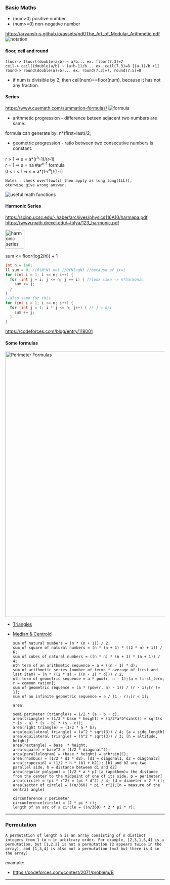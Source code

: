 ### Basic Maths

- (num>0) positive number
- (num>=0) non-negative number

https://aryansh-s.github.io/assets/pdf/The_Art_of_Modular_Arithmetic.pdf
![notation](https://i.ibb.co.com/3ND4tTj/IMG-0043.jpg)

#### floor, ceil and round

    floor-> floor((double)a/b) ~ a/b... ex. floor(7.3)=7
    ceil-> ceil((double)a/b) ~ (a+b-1)/b... ex. ceil(7.3)=8 [(a-1)/b +1]
    round-> round(double(a)/b)... ex. round(7.3)=7, round(7.5)=8

- if num is divisible by 2, then ceil(num)==floor(num), because it has not any fraction.

#### Series

https://www.cuemath.com/summation-formulas/
![formula](https://d138zd1ktt9iqe.cloudfront.net/media/seo_landing_files/correction-1718966351.jpg)

- arithmetic progression - difference beteen adjacent two numbers are same.

formula can generate by: n\*(first+last)/2;

- geometric progression - ratio between two consecutive numbers is constant.

r > 1 => s = a*(r<sup>n</sup>-1)/(r-1) <br>
r = 1 => s = na #ar<sup>n-1</sup> formula <br>
0 < r < 1 => s = a*(1-r<sup>n</sup>)/(1-r) <br>

<code>Notes : check overflow(if then apply as long long(1LL)), oterwise give wrong answer.
</code>

![useful math functions](https://miro.medium.com/v2/resize:fit:1023/1*gQ6RMxhKkPauq92rqFv9-Q.jpeg)

#### Harmonic Series

https://scipp.ucsc.edu/~haber/archives/physics116A10/harmapa.pdf
https://www.math.drexel.edu/~tolya/123_harmonic.pdf

<img src="https://steemitimages.com/640x0/http://i.imgur.com/vifeHmZ.png" alt="harmonic series" style="height: 60px;">

sum <= floor(log2(n)) + 1

```cpp
int n = 1e6;
ll sum = 0; //O(N*N) not //O(NlogN) //because of j+=i
for (int i = 1; i <= n; i++) {
  for (int j = i; j <= n; j += i) { //look like -> n*harmonic
    sum += j;
  }
}
//also same for this
for (int i = 1; i <= n; i++) {
  for (int j = 1; i * j <= n; j++) { // j = n/i
    sum += j;
  }
}
```

https://codeforces.com/blog/entry/118001

#### Some formulas

<img src="https://d138zd1ktt9iqe.cloudfront.net/media/seo_landing_files/perimeter-formulas-1622782913.png" alt="Perimeter Formulas" height="839">

- [Triangles](https://www.cuemath.com/geometry/triangles/)
- [Median & Centroid](https://www.khanacademy.org/math/geometry-home/triangle-properties/medians-centroids/v/triangle-medians-and-centroids)

      sum of natural numbers = (n * (n + 1)) / 2;
      sum of square of natural numbers = (n * (n + 1) * ((2 * n) + 1)) / 6;
      sum of cubes of natural numbers = ((n * n) * (n + 1) * (n + 1)) / 4;
      nth term of an arithmetic sequence = a + ((n - 1) * d);
      sum of arithmetic series (number of terms * average of first and last item) = (n * ((2 * a) + ((n - 1) * d))) / 2;
      nth term of geometric sequence = a * pow(r, n - 1);[a = first_term, r = common ration];
      sum of geometric sequence = (a * (pow(r, n) - 1)) / (r - 1);[r != 1];
      sum of an infinite geometric sequence = a / (1 - r);[r < 1];

      area:

      semi perimeter (triangle)s = 1/2 * (a + b + c);
      area(triangle) = (1/2 * base * height) = (1/2*a*b*sin(C)) = sqrt(s * (s - a) * (s - b) * (s - c));
      area(right triangle) = (1/2 * a * b);
      area(equilateral triangle) = (a^2 * sqrt(3)) / 4; [a = side_length]
      area(equilateral triangle) = (h^2 * sqrt(3)) / 3; [h = altitude, height]
      area(rectangle) = base  * height;
      area(square) = base^2 = (1/2 * diagonal^2);
      area(parallelogram) = (base * height) = a*b*sin(C);
      area(rhombus) = (1/2 * d1 * d2); [d1 = diagonal1, d2 = diagonal2]
      area(trapezoid) = (1/2 * h * (b1 + b2)); [b1 and b2 are two parallel side, h = distance between d1 and d2]
      area(regular polygon) = (1/2 * a * p) [a (apothem)= the distance from the center to the midpoint of one of its side, p = perimeter]
      area(circle) = (pi * r^2) = (pi * d^2) / 4; [d = diameter = 2 * r];
      area(sector of circle) = ((n/360) * pi * r^2);[n = measure of the central angle]

      circumference / perimeter
      circumference(circle) = (2 * pi * r);
      length of an arc of a circle = ((n/360) * 2 * pi * r);

---

### Permutation

```
A permutation of length n is an array consisting of n distinct integers from 1 to n in arbitrary order. For example, [2,3,1,5,4] is a permutation, but [1,2,2] is not a permutation (2 appears twice in the array), and [1,3,4] is also not a permutation (n=3 but there is 4 in the array).
```

example:

- https://codeforces.com/contest/2071/problem/B

---
